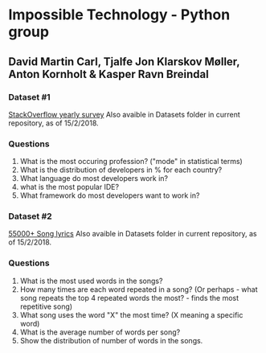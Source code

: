 # Impossible Technology - Python group
## David Martin Carl, Tjalfe Jon Klarskov Møller, Anton Kornholt & Kasper Ravn Breindal

### Dataset #1
[StackOverflow yearly survey](https://www.kaggle.com/stackoverflow/so-survey-2017/data)
Also avaible in Datasets folder in current repository, as of 15/2/2018.

### Questions
1. What is the most occuring profession? ("mode" in statistical terms)
2. What is the distribution of developers in % for each country?
3. What language do most developers work in?
4. what is the most popular IDE?
5. What framework do most developers want to work in?

### Dataset #2
[55000+ Song lyrics](https://www.kaggle.com/mousehead/songlyrics/data)
Also avaible in Datasets folder in current repository, as of 15/2/2018.

### Questions
1. What is the most used words in the songs?
2. How many times are each word repeated in a song? (Or perhaps - what song repeats the top 4 repeated words the most? - finds the most repetitive song)
3. What song uses the word "X" the most time? (X meaning a specific word)
4. What is the average number of words per song?
5. Show the distribution of number of words in the songs.
